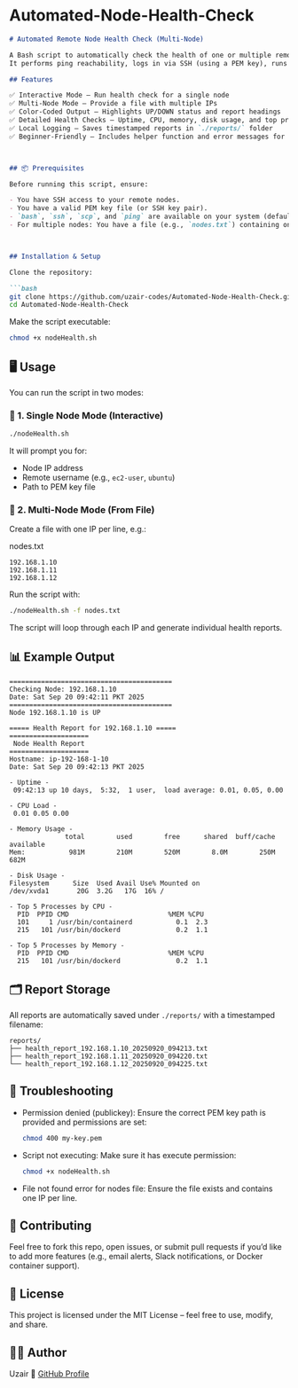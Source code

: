 # Automated-Node-Health-Check

````markdown
# Automated Remote Node Health Check (Multi-Node)

A Bash script to automatically check the health of one or multiple remote Linux nodes.  
It performs ping reachability, logs in via SSH (using a PEM key), runs key system health commands, fetches the report locally, and saves it with a timestamp in a `./reports/` folder — with beautiful color-coded output for better readability.

## Features

✅ Interactive Mode – Run health check for a single node  
✅ Multi-Node Mode – Provide a file with multiple IPs  
✅ Color-Coded Output – Highlights UP/DOWN status and report headings  
✅ Detailed Health Checks – Uptime, CPU, memory, disk usage, and top processes  
✅ Local Logging – Saves timestamped reports in `./reports/` folder  
✅ Beginner-Friendly – Includes helper function and error messages for incorrect usage  



## 📦 Prerequisites

Before running this script, ensure:

- You have SSH access to your remote nodes.
- You have a valid PEM key file (or SSH key pair).
- `bash`, `ssh`, `scp`, and `ping` are available on your system (default on Linux/macOS).
- For multiple nodes: You have a file (e.g., `nodes.txt`) containing one IP address per line.



## Installation & Setup

Clone the repository:

```bash
git clone https://github.com/uzair-codes/Automated-Node-Health-Check.git
cd Automated-Node-Health-Check
````

Make the script executable:

```bash
chmod +x nodeHealth.sh
```



## 🖥️ Usage

You can run the script in two modes:

### 🔹 1. Single Node Mode (Interactive)

```bash
./nodeHealth.sh
```

It will prompt you for:

* Node IP address
* Remote username (e.g., `ec2-user`, `ubuntu`)
* Path to PEM key file



### 🔹 2. Multi-Node Mode (From File)

Create a file with one IP per line, e.g.:

nodes.txt

```
192.168.1.10
192.168.1.11
192.168.1.12
```

Run the script with:

```bash
./nodeHealth.sh -f nodes.txt
```

The script will loop through each IP and generate individual health reports.



## 📊 Example Output

```
=========================================
Checking Node: 192.168.1.10
Date: Sat Sep 20 09:42:11 PKT 2025
=========================================
Node 192.168.1.10 is UP

===== Health Report for 192.168.1.10 =====
====================
 Node Health Report
====================
Hostname: ip-192-168-1-10
Date: Sat Sep 20 09:42:13 PKT 2025

- Uptime -
 09:42:13 up 10 days,  5:32,  1 user,  load average: 0.01, 0.05, 0.00

- CPU Load -
 0.01 0.05 0.00

- Memory Usage -
              total        used        free      shared  buff/cache   available
Mem:           981M        210M        520M        8.0M        250M        682M

- Disk Usage -
Filesystem      Size  Used Avail Use% Mounted on
/dev/xvda1       20G  3.2G   17G  16% /

- Top 5 Processes by CPU -
  PID  PPID CMD                         %MEM %CPU
  101     1 /usr/bin/containerd           0.1  2.3
  215   101 /usr/bin/dockerd              0.2  1.1

- Top 5 Processes by Memory -
  PID  PPID CMD                         %MEM %CPU
  215   101 /usr/bin/dockerd              0.2  1.1
```



## 🗂️ Report Storage

All reports are automatically saved under `./reports/` with a timestamped filename:

```
reports/
├── health_report_192.168.1.10_20250920_094213.txt
├── health_report_192.168.1.11_20250920_094220.txt
└── health_report_192.168.1.12_20250920_094225.txt
```



## 🔧 Troubleshooting

* Permission denied (publickey):
  Ensure the correct PEM key path is provided and permissions are set:

  ```bash
  chmod 400 my-key.pem
  ```

* Script not executing:
  Make sure it has execute permission:

  ```bash
  chmod +x nodeHealth.sh
  ```

* File not found error for nodes file:
  Ensure the file exists and contains one IP per line.



## 🤝 Contributing

Feel free to fork this repo, open issues, or submit pull requests if you’d like to add more features (e.g., email alerts, Slack notifications, or Docker container support).



## 📜 License

This project is licensed under the MIT License – feel free to use, modify, and share.



## 👨‍💻 Author

Uzair
🔗 [GitHub Profile](https://github.com/uzair-codes)



